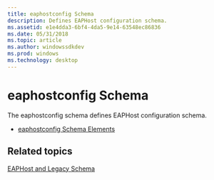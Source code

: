 ```yaml
---
title: eaphostconfig Schema
description: Defines EAPHost configuration schema.
ms.assetid: e1e4dda3-6bf4-4da5-9e14-63548ec86836
ms.date: 05/31/2018
ms.topic: article
ms.author: windowssdkdev
ms.prod: windows
ms.technology: desktop
---
```


# eaphostconfig Schema

The eaphostconfig schema defines EAPHost configuration schema.

-   [eaphostconfig Schema Elements](eaphostconfigschema-elements.md)

## Related topics

<dl> <dt>

[EAPHost and Legacy Schema](eaphost-schemas.md)
</dt> </dl>

 

 




